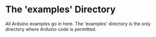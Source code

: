 # The 'examples' Directory
All Arduino examples go in here. The 'examples' directory is the only directory where Arduino code is permitted.

